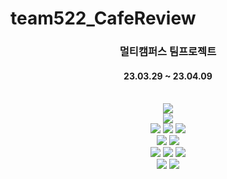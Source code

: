 # team522_CafeReview


<div align=center> 
  <h3> 멀티캠퍼스 팀프로젝트</h3>
  <h4> 23.03.29 ~ 23.04.09 </h4><br>
  <img src="https://github.com/jeun10/team522_CafeReview/assets/57583966/00467160-ee1b-4fe7-a268-5b0595efdca1"><br>
  <img src="https://github.com/jeun10/team522_CafeReview/assets/57583966/53da7def-2f67-4501-a8a3-36d4fe3a2d71"><br>
 
  <img src="https://img.shields.io/badge/java-007396?style=for-the-badge&logo=java&logoColor=white"> 
  <img src="https://img.shields.io/badge/spring-6DB33F?style=for-the-badge&logo=spring&logoColor=white"> 
  <img src="https://img.shields.io/badge/apache tomcat-F8DC75?style=for-the-badge&logo=apachetomcat&logoColor=white"><br>  
  <img src="https://img.shields.io/badge/html5-E34F26?style=for-the-badge&logo=html5&logoColor=white"> 
  <img src="https://img.shields.io/badge/css-1572B6?style=for-the-badge&logo=css3&logoColor=white"> <br>
  <img src="https://img.shields.io/badge/javascript-F7DF1E?style=for-the-badge&logo=javascript&logoColor=black"> 
  <img src="https://img.shields.io/badge/jquery-0769AD?style=for-the-badge&logo=jquery&logoColor=white">
  <img src="https://img.shields.io/badge/bootstrap-7952B3?style=for-the-badge&logo=bootstrap&logoColor=white"> <br>
  <img src="https://img.shields.io/badge/oracle-F80000?style=for-the-badge&logo=oracle&logoColor=white">
  <img src="https://img.shields.io/badge/github-181717?style=for-the-badge&logo=github&logoColor=white">
</div>
